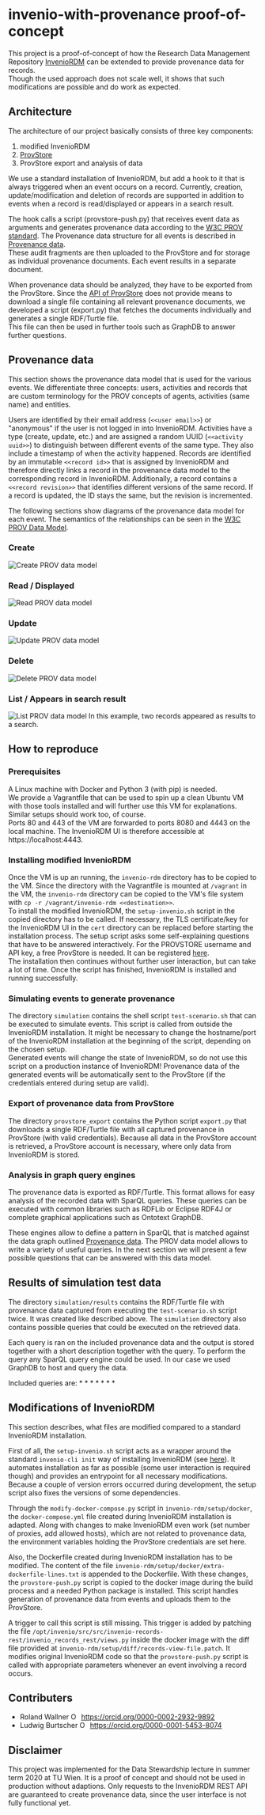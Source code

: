 # invenio-with-provenance proof-of-concept

This project is a proof-of-concept of how the Research Data Management Repository [InvenioRDM](https://inveniordm.docs.cern.ch/) can be extended to provide provenance data for records.  
Though the used approach does not scale well, it shows that such modifications are possible and do work as expected.

## Architecture

The architecture of our project basically consists of three key components:
1. modified InvenioRDM
1. [ProvStore](https://openprovenance.org/store/)
1. ProvStore export and analysis of data

We use a standard installation of InvenioRDM, but add a hook to it that is always triggered when an event occurs on a record. Currently, creation, update/modification and deletion of records are supported in addition to events when a record is read/displayed or appears in a search result.

The hook calls a script (provstore-push.py) that receives event data as arguments and generates provenance data according to the [W3C PROV standard](https://www.w3.org/TR/prov-overview/). The Provenance data structure for all events is described in [Provenance data](#provenance-data).  
These audit fragments are then uploaded to the ProvStore and for storage as individual provenance documents. Each event results in a separate document.

When provenance data should be analyzed, they have to be exported from the ProvStore. Since the [API of ProvStore](https://openprovenance.org/store/help/api/#documents-list) does not provide means to download a single file containing all relevant provenance documents, we developed a script (export.py) that fetches the documents individually and generates a single RDF/Turtle file.  
This file can then be used in further tools such as GraphDB to answer further questions.


## Provenance data

This section shows the provenance data model that is used for the various events. We differentiate three concepts: users, activities and records that are custom terminology for the PROV concepts of agents, activities (same name) and entities.

Users are identified by their email address (`<<user email>>`) or "anonymous" if the user is not logged in into InvenioRDM.
Activities have a type (create, update, etc.) and are assigned a random UUID (`<<activity uuid>>`) to distinguish between different events of the same type. They also include a timestamp of when the activity happened.
Records are identified by an immutable `<<record id>>` that is assigned by InvenioRDM and therefore directly links a record in the provenance data model to the corresponding record in InvenioRDM. Additionally, a record contains a `<<record revision>>` that identifies different versions of the same record. If a record is updated, the ID stays the same, but the revision is incremented.

The following sections show diagrams of the provenance data model for each event. The semantics of the relationships can be seen in the [W3C PROV Data Model](https://www.w3.org/TR/2013/REC-prov-dm-20130430/).

### Create

![Create PROV data model](https://raw.githubusercontent.com/ludwig-burtscher/invenio-with-provenance/master/documentation/create.png)

### Read / Displayed

![Read PROV data model](https://raw.githubusercontent.com/ludwig-burtscher/invenio-with-provenance/master/documentation/read.png)

### Update

![Update PROV data model](https://raw.githubusercontent.com/ludwig-burtscher/invenio-with-provenance/master/documentation/update.png)

### Delete

![Delete PROV data model](https://raw.githubusercontent.com/ludwig-burtscher/invenio-with-provenance/master/documentation/delete.png)

### List / Appears in search result

![List PROV data model](https://raw.githubusercontent.com/ludwig-burtscher/invenio-with-provenance/master/documentation/list.png)
In this example, two records appeared as results to a search.


## How to reproduce

### Prerequisites

A Linux machine with Docker and Python 3 (with pip) is needed.  
We provide a Vagrantfile that can be used to spin up a clean Ubuntu VM with those tools installed and will further use this VM for explanations. Similar setups should work too, of course.  
Ports 80 and 443 of the VM are forwarded to ports 8080 and 4443 on the local machine. The InvenioRDM UI is therefore accessible at https://localhost:4443.

### Installing modified InvenioRDM

Once the VM is up an running, the `invenio-rdm` directory has to be copied to the VM. Since the directory with the Vagrantfile is mounted at `/vagrant` in the VM, the `invenio-rdm` directory can be copied to the VM's file system with `cp -r /vagrant/invenio-rdm <<destination>>`.  
To install the modified InvenioRDM, the `setup-invenio.sh` script in the copied directory has to be called. If necessary, the TLS certificate/key for the InvenioRDM UI in the `cert` directory can be replaced before starting the installation process. The setup script asks some self-explaining questions that have to be answered interactively. For the PROVSTORE username and API key, a free ProvStore is needed. It can be registered [here](https://openprovenance.org/store/account/signup/).  
The installation then continues without further user interaction, but can take a lot of time. Once the script has finished, InvenioRDM is installed and running successfully.

### Simulating events to generate provenance

The directory `simulation` contains the shell script `test-scenario.sh` that can be executed to simulate events. This script is called from outside the InvenioRDM installation. It might be necessary to change the hostname/port of the InvenioRDM installation at the beginning of the script, depending on the chosen setup.  
Generated events will change the state of InvenioRDM, so do not use this script on a production instance of InvenioRDM! Provenance data of the generated events will be automatically sent to the ProvStore (if the credentials entered during setup are valid).

### Export of provenance data from ProvStore

The directory `provstore_export` contains the Python script `export.py` that downloads a single RDF/Turtle file with all captured provenance in ProvStore (with valid credentials). Because all data in the ProvStore account is retrieved, a ProvStore account is necessary, where only data from InvenioRDM is stored.

### Analysis in graph query engines

The provenance data is exported as RDF/Turtle. This format allows for easy analysis of the recorded data with SparQL queries.
These queries can be executed with common libraries such as RDFLib or Eclipse RDF4J or complete graphical applications such as Ontotext GraphDB.

These engines allow to define a pattern in SparQL that is matched against the data graph outlined [Provenance data](#provenance-data).
The PROV data model allows to write a variety of useful queries. 
In the next section we will present a few possible questions that can be answered with this data model.


## Results of simulation test data

The directory `simulation/results` contains the RDF/Turtle file with provenance data captured from executing the `test-scenario.sh` script twice. It was created like described above.
The `simulation` directory also contains possible queries that could be executed on the retrieved data.

Each query is ran on the included provenance data and the output is stored together with a short description together with the query.
To perform the query any SparQL query engine could be used. In our case we used GraphDB to host and query the data.

Included queries are:
* 
* 
* 
* 
* 
* 
* 


## Modifications of InvenioRDM

This section describes, what files are modified compared to a standard InvenioRDM installation.

First of all, the `setup-invenio.sh` script acts as a wrapper around the standard `invenio-cli init` way of installing InvenioRDM (see [here](https://inveniordm.docs.cern.ch/install/)). It automates installation as far as possible (some user interaction is required though) and provides an entrypoint for all necessary modifications. Because a couple of version errors occurred during development, the setup script also fixes the versions of some dependencies.

Through the `modify-docker-compose.py` script in `invenio-rdm/setup/docker`, the `docker-compose.yml` file created during InvenioRDM installation is adapted. Along with changes to make InvenioRDM even work (set number of proxies, add allowed hosts), which are not related to provenance data, the environment variables holding the ProvStore credentials are set here.

Also, the Dockerfile created during InvenioRDM installation has to be modified. The content of the file `invenio-rdm/setup/docker/extra-dockerfile-lines.txt` is appended to the Dockerfile. With these changes, the `provstore-push.py` script is copied to the docker image during the build process and a needed Python package is installed. This script handles generation of provenance data from events and uploads them to the ProvStore.

A trigger to call this script is still missing. This trigger is added by patching the file `/opt/invenio/src/src/invenio-records-rest/invenio_records_rest/views.py` inside the docker image with the diff file provided at `invenio-rdm/setup/diff/records-view-file.patch`. It modifies original InvenioRDM code so that the `provstore-push.py` script is called with appropriate parameters whenever an event involving a record occurs.


## Contributers

* Roland Wallner <a itemprop="sameAs" content="https://orcid.org/0000-0002-2932-9892" href="https://orcid.org/0000-0002-2932-9892" target="orcid.widget" rel="me noopener noreferrer" style="vertical-align:top;"><img src="https://orcid.org/sites/default/files/images/orcid_16x16.png" style="width:1em;margin-right:.5em;" alt="ORCID iD icon">https://orcid.org/0000-0002-2932-9892</a>
* Ludwig Burtscher <a itemprop="sameAs" content="https://orcid.org/0000-0001-5453-8074" href="https://orcid.org/0000-0001-5453-8074" target="orcid.widget" rel="me noopener noreferrer" style="vertical-align:top;"><img src="https://orcid.org/sites/default/files/images/orcid_16x16.png" style="width:1em;margin-right:.5em;" alt="ORCID iD icon">https://orcid.org/0000-0001-5453-8074</a>


## Disclaimer

This project was implemented for the Data Stewardship lecture in summer term 2020 at TU Wien. It is a proof of concept and should not be used in production without adaptions. Only requests to the InvenioRDM REST API are guaranteed to create provenance data, since the user interface is not fully functional yet.
 


